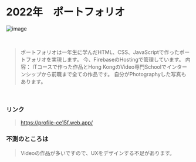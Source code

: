 # 2022年　ポートフォリオ
![image](https://github.com/cyrusmanosa/Portfolio2022/blob/447bff487db80ac34f8df27aa3d8be4b2848b317/public/image/original.png)

<br>

> ポートフォリオは一年生に学んだHTML、CSS、JavaScriptで作ったポートフォリオを実現します。
> 今、FirebaseのHostingで管理しています。
> 内容：
> ITコースで作った作品とHong KongのVideo専門Schoolでインターンシップから前職まで全ての作品です。
> 自分がPhotographyした写真もあります。

<br>

### リンク
> https://profile-ce15f.web.app/

### 不測のところは
> Videoの作品が多いですので、UXをデザインする不足があります。
